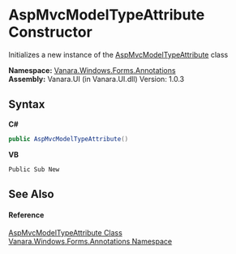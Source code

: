 # AspMvcModelTypeAttribute Constructor 
 

Initializes a new instance of the <a href="566f1818-ced0-099b-b735-1bb490612708">AspMvcModelTypeAttribute</a> class

**Namespace:**&nbsp;<a href="600255aa-5477-7018-00f3-14fce5adebc9">Vanara.Windows.Forms.Annotations</a><br />**Assembly:**&nbsp;Vanara.UI (in Vanara.UI.dll) Version: 1.0.3

## Syntax

**C#**<br />
``` C#
public AspMvcModelTypeAttribute()
```

**VB**<br />
``` VB
Public Sub New
```


## See Also


#### Reference
<a href="566f1818-ced0-099b-b735-1bb490612708">AspMvcModelTypeAttribute Class</a><br /><a href="600255aa-5477-7018-00f3-14fce5adebc9">Vanara.Windows.Forms.Annotations Namespace</a><br />
